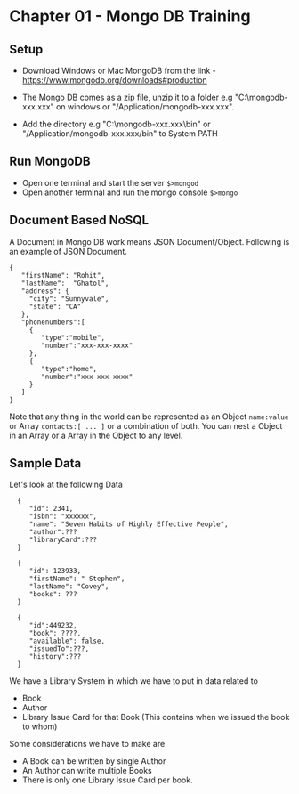 # Chapter 01 - Mongo DB Training


## Setup 

  * Download Windows or Mac MongoDB from the link - https://www.mongodb.org/downloads#production

  * The Mongo DB comes as a zip file, unzip it to a folder e.g "C:\mongodb-xxx.xxx" on windows or "/Application/mongodb-xxx.xxx".
  
  * Add the directory e.g "C:\mongodb-xxx.xxx\bin" or "/Application/mongodb-xxx.xxx/bin" to System PATH
  
  
## Run MongoDB

  * Open one terminal and start the server ```$>mongod```
  * Open another terminal and run the mongo console ```$>mongo```
  
## Document Based NoSQL
  
  A Document in Mongo DB work means JSON Document/Object. Following is an example of JSON Document. 
  
  ```
  {
     "firstName": "Rohit",
     "lastName":  "Ghatol",
     "address": {
       "city": "Sunnyvale",
       "state": "CA"
     },
     "phonenumbers":[
       {
          "type":"mobile",
          "number":"xxx-xxx-xxxx"
       },
       {
          "type":"home",
          "number":"xxx-xxx-xxxx"
       }
     ]
  }
  ```     
          
  Note that any thing in the world can be represented as an Object ```name:value``` or Array ```contacts:[ ... ]``` 
  or a combination of both. You can nest a Object in an Array or a Array in the Object to any level.
  
## Sample Data
  
Let's look at the following Data
  
```
  {
     "id": 2341,
     "isbn": "xxxxxx",
     "name": "Seven Habits of Highly Effective People",
     "author":???
     "libraryCard":???
  }
```
     
```
  {
     "id": 123933,
     "firstName": " Stephen",
     "lastName": "Covey",
     "books": ???
  }
```
     
```
  {
     "id":449232,
     "book": ????,     
     "available": false,
     "issuedTo":???,
     "history":???
  }
```       

We have a Library System in which we have to put in data related to 

 * Book
 * Author
 * Library Issue Card for that Book (This contains when we issued the book to whom)
 
Some considerations we have to make are
 * A Book can be written by single Author
 * An Author can write multiple Books
 * There is only one Library Issue Card per book.
  
  
 
